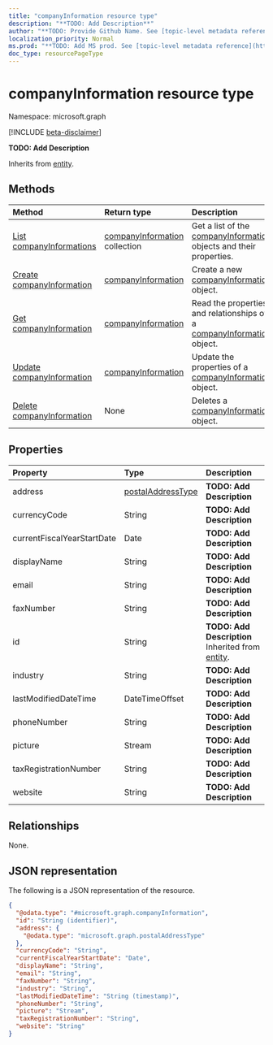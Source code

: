```yaml
---
title: "companyInformation resource type"
description: "**TODO: Add Description**"
author: "**TODO: Provide Github Name. See [topic-level metadata reference](https://msgo.azurewebsites.net/add/document/guidelines/metadata.html#topic-level-metadata)**"
localization_priority: Normal
ms.prod: "**TODO: Add MS prod. See [topic-level metadata reference](https://msgo.azurewebsites.net/add/document/guidelines/metadata.html#topic-level-metadata)**"
doc_type: resourcePageType
---
```


# companyInformation resource type

Namespace: microsoft.graph

[!INCLUDE [beta-disclaimer](../../includes/beta-disclaimer.md)]

**TODO: Add Description**


Inherits from [entity](../resources/entity.md).

## Methods
|Method|Return type|Description|
|:---|:---|:---|
|[List companyInformations](../api/companyinformation-list.md)|[companyInformation](../resources/companyinformation.md) collection|Get a list of the [companyInformation](../resources/companyinformation.md) objects and their properties.|
|[Create companyInformation](../api/companyinformation-create.md)|[companyInformation](../resources/companyinformation.md)|Create a new [companyInformation](../resources/companyinformation.md) object.|
|[Get companyInformation](../api/companyinformation-get.md)|[companyInformation](../resources/companyinformation.md)|Read the properties and relationships of a [companyInformation](../resources/companyinformation.md) object.|
|[Update companyInformation](../api/companyinformation-update.md)|[companyInformation](../resources/companyinformation.md)|Update the properties of a [companyInformation](../resources/companyinformation.md) object.|
|[Delete companyInformation](../api/companyinformation-delete.md)|None|Deletes a [companyInformation](../resources/companyinformation.md) object.|

## Properties
|Property|Type|Description|
|:---|:---|:---|
|address|[postalAddressType](../resources/postaladdresstype.md)|**TODO: Add Description**|
|currencyCode|String|**TODO: Add Description**|
|currentFiscalYearStartDate|Date|**TODO: Add Description**|
|displayName|String|**TODO: Add Description**|
|email|String|**TODO: Add Description**|
|faxNumber|String|**TODO: Add Description**|
|id|String|**TODO: Add Description** Inherited from [entity](../resources/entity.md).|
|industry|String|**TODO: Add Description**|
|lastModifiedDateTime|DateTimeOffset|**TODO: Add Description**|
|phoneNumber|String|**TODO: Add Description**|
|picture|Stream|**TODO: Add Description**|
|taxRegistrationNumber|String|**TODO: Add Description**|
|website|String|**TODO: Add Description**|

## Relationships
None.

## JSON representation
The following is a JSON representation of the resource.
<!-- {
  "blockType": "resource",
  "keyProperty": "id",
  "@odata.type": "microsoft.graph.companyInformation",
  "baseType": "microsoft.graph.entity",
  "openType": false
}
-->
``` json
{
  "@odata.type": "#microsoft.graph.companyInformation",
  "id": "String (identifier)",
  "address": {
    "@odata.type": "microsoft.graph.postalAddressType"
  },
  "currencyCode": "String",
  "currentFiscalYearStartDate": "Date",
  "displayName": "String",
  "email": "String",
  "faxNumber": "String",
  "industry": "String",
  "lastModifiedDateTime": "String (timestamp)",
  "phoneNumber": "String",
  "picture": "Stream",
  "taxRegistrationNumber": "String",
  "website": "String"
}
```

